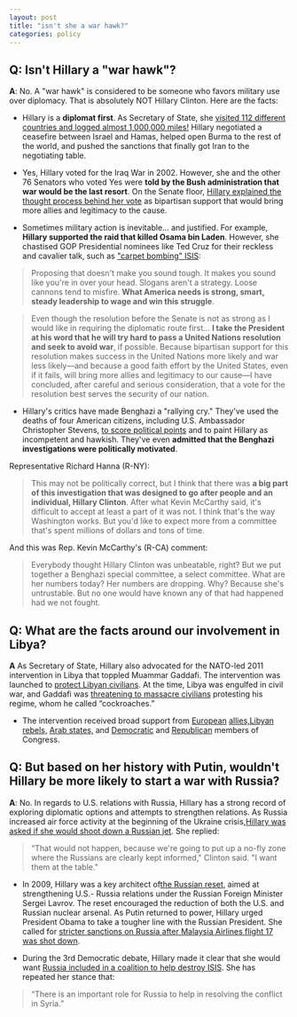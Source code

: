 ```yaml
---  
layout: post  
title: "isn't she a war hawk?"  
categories: policy
---  
```


## Q: Isn't Hillary a "war hawk"?
  
**A**: No. A "war hawk" is considered to be someone who favors military use over diplomacy. That is absolutely NOT Hillary Clinton. Here are the facts:

* Hillary is a **diplomat first**. As Secretary of State, she [visited 112 different countries and logged almost 1,000,000 miles!](https://mic.com/articles/21829/5-top-highlights-in-hillary-clinton-s-secretary-of-state-tenure#.x0B1Hndr6) Hillary negotiated a ceasefire between Israel and Hamas, helped open Burma to the rest of the world, and pushed the sanctions that finally got Iran to the negotiating table. 

* Yes, Hillary voted for the Iraq War in 2002. However, she and the other 76 Senators who voted Yes were **told by the Bush administration that war would be the last resort**. On the Senate floor, [Hillary explained the thought process behind her vote](http://www.thepeoplesview.net/main/2016/3/20/hillary-clinton-is-not-a-hawk-foreign-policy) as bipartisan support that would bring more allies and legitimacy to the cause. 

* Sometimes military action is inevitable... and justified. For example, **Hillary supported the raid that killed Osama bin Laden**. However, she chastised GOP Presidential nominees like Ted Cruz for their reckless and cavalier talk, such as ["carpet bombing" ISIS](http://www.npr.org/2016/05/17/478361999/4-things-to-know-about-hillary-clintons-approach-to-foreign-policy):

> Proposing that doesn't make you sound tough. It makes you sound like you're in over your head. Slogans aren't a strategy. Loose cannons tend to misfire. **What America needs is strong, smart, steady leadership to wage and win this struggle**.

> Even though the resolution before the Senate is not as strong as I would like in requiring the diplomatic route first... **I take the President at his word that he will try hard to pass a United Nations resolution and seek to avoid war**, if possible. Because bipartisan support for this resolution makes success in the United Nations more likely and war less likely—and because a good faith effort by the United States, even if it fails, will bring more allies and legitimacy to our cause—I have concluded, after careful and serious consideration, that a vote for the resolution best serves the security of our nation.

* Hillary's critics have made Benghazi a "rallying cry." They've used the deaths of four American citizens, including U.S. Ambassador Christopher Stevens, [to score political points](http://www.cnn.com/2015/10/14/politics/hillary-clinton-benghazi-committee/index.html) and to paint Hillary as incompetent and hawkish. They've even **admitted that the Benghazi investigations were politically motivated**.

Representative Richard Hanna (R-NY): 
> This may not be politically correct, but I think that there was **a big part of this investigation that was designed to go after people and an individual, Hillary Clinton**. After what Kevin McCarthy said, it's difficult to accept at least a part of it was not. I think that's the way Washington works. But you'd like to expect more from a committee that's spent millions of dollars and tons of time.

And this was Rep. Kevin McCarthy's (R-CA) comment: 
> Everybody thought Hillary Clinton was unbeatable, right? But we put together a Benghazi special committee, a select committee. What are her numbers today? Her numbers are dropping. Why? Because she's untrustable. But no one would have known any of that had happened had we not fought.

## Q: What are the facts around our involvement in Libya?

**A** As Secretary of State, Hillary also advocated for the NATO-led 2011 intervention in Libya that toppled Muammar Gaddafi. The intervention was launched to [protect Libyan civilians](http://www.nato.int/nato_static_fl2014/assets/pdf/pdf_2011_03/20110927_110311-UNSCR-1973.pdf). At the time, Libya was engulfed in civil war, and Gaddafi was [threatening to massacre civilians](http://www.nytimes.com/2011/02/23/world/africa/23libya.html) protesting his regime, whom he called “cockroaches.” 

* The intervention received broad support from [European](https://www.gov.uk/government/speeches/prime-ministers-statement-on-libya--2) [allies,](https://www.theguardian.com/world/2011/feb/23/libya-nofly-zone-david-cameron)[Libyan rebels,](http://edition.cnn.com/2011/WORLD/africa/03/09/libya.civil.war/) [Arab states,](http://www.nytimes.com/2011/03/13/world/middleeast/13libya.html?pagewanted=all&_r=0) and [Democratic](http://www.washingtonpost.com/wp-dyn/content/article/2011/03/10/AR2011031004684.html) and [Republican](http://firstread.nbcnews.com/_news/2011/03/31/6382558-rubio-urges-regime-change-in-libya) members of Congress.

## Q: But based on her history with Putin, wouldn't Hillary be more likely to start a war with Russia?

**A**: No. In regards to U.S. relations with Russia, Hillary has a strong record of exploring diplomatic options and attempts to strengthen relations. As Russia increased air force activity at the beginning of the Ukraine crisis,[Hillary was asked if she would shoot down a Russian jet](http://www.newsweek.com/where-do-clinton-and-trump-stand-russia-487777). She replied:
> “That would not happen, because we're going to put up a no-fly zone where the Russians are clearly kept informed," Clinton said. "I want them at the table." 

* In 2009, Hillary was a key architect of[the Russian reset](https://www.whitehouse.gov/the-press-office/us-russia-relations-reset-fact-sheet), aimed at strengthening U.S.- Russia relations under the Russian Foreign Minister Sergei Lavrov. The reset encouraged the reduction of both the U.S. and Russian nuclear arsenal. As Putin returned to power, Hillary urged President Obama to take a tougher line with the Russian President. She called for [stricter sanctions on Russia after Malaysia Airlines flight 17 was shot down](http://thehill.com/policy/international/212896-clinton-calls-for-tougher-sanctions-on-putin).

* During the 3rd Democratic debate, Hillary made it clear that she would want [Russia included in a coalition to help destroy ISIS](https://www.washingtonpost.com/news/the-fix/wp/2015/12/19/3rd-democratic-debate-transcript-annotated-who-said-what-and-what-it-meant/). She has repeated her stance that:
> “There is an important role for Russia to help in resolving the conflict in Syria.”
